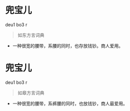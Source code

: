 # 兜宝儿
deu1 bo3 r
> 如东方言词典
- 一种很宽的腰带，系腰的同时，也存放钱钞。商人爱用。

# 兜宝儿
deu1 bo3 r
> 如皋方言词典
- 一种很宽的腰带，系裤腰的同时，也放钱钞，商人最爱用。

